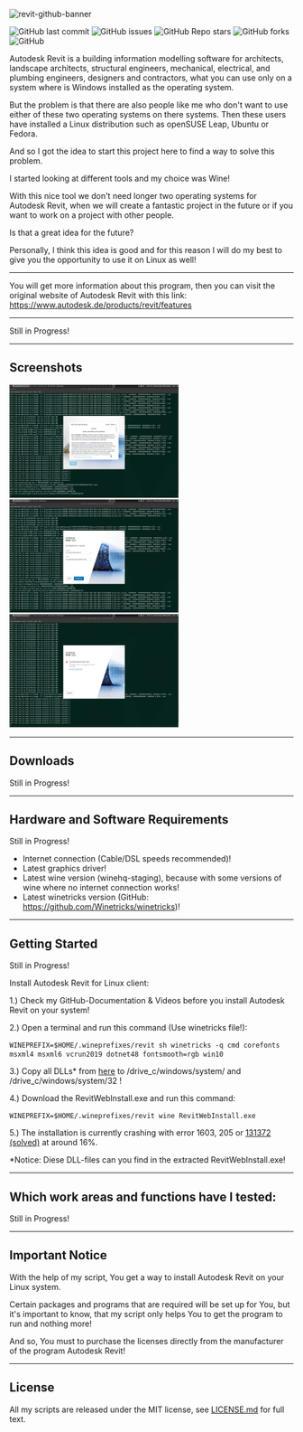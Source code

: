 ![revit-github-banner](https://user-images.githubusercontent.com/79079633/142411267-7c6d3a90-6815-45ee-9a24-3c6fc4e2c3b4.png)


![GitHub last commit](https://img.shields.io/github/last-commit/cryinkfly/Autodesk-Revit-for-Linux?style=for-the-badge)
![GitHub issues](https://img.shields.io/github/issues-raw/cryinkfly/Autodesk-Revit-for-Linux?style=for-the-badge)
![GitHub Repo stars](https://img.shields.io/github/stars/cryinkfly/Autodesk-Revit-for-Linux?style=for-the-badge)
![GitHub forks](https://img.shields.io/github/forks/cryinkfly/Autodesk-Revit-for-Linux?style=for-the-badge)
![GitHub](https://img.shields.io/github/license/cryinkfly/Autodesk-Revit-for-Linux?style=for-the-badge)

Autodesk Revit is a building information modelling software for architects, landscape architects, structural engineers, mechanical, electrical, and plumbing engineers, designers and contractors, what you can use only on a system where is Windows installed as the operating system.

But the problem is that there are also people like me who don't want to use either of these two operating systems on there systems. Then these users have installed a Linux distribution such as openSUSE Leap, Ubuntu or Fedora.

And so I got the idea to start this project here to find a way to solve this problem. 

I started looking at different tools and my choice was Wine! 

With this nice tool we don't need longer two operating systems for Autodesk Revit, when we will create a fantastic project in the future or if you want to work on a project with other people.

Is that a great idea for the future?

Personally, I think this idea is good and for this reason I will do my best to give you the opportunity to use it on Linux as well!

---

You will get more information about this program, then you can visit the original website of Autodesk Revit with this link: https://www.autodesk.de/products/revit/features

---

Still in Progress!

---

## Screenshots
<div>
<img src="https://github.com/cryinkfly/Autodesk-Revit-for-Linux/blob/main/files/images/installation/%231-welcome.png" width="300px" height="200px">
<img src="https://github.com/cryinkfly/Autodesk-Revit-for-Linux/blob/main/files/images/installation/%232-configure-installation-path.png" width="300px" height="200px">
</div>
<div>
<img src="https://github.com/cryinkfly/Autodesk-Revit-for-Linux/blob/main/files/images/installation/%233-error-1603.png" width="300px" height="200px">
</div>

---

## Downloads

Still in Progress!

---

## Hardware and Software Requirements

Still in Progress!

- Internet connection (Cable/DSL speeds recommended)!
- Latest graphics driver!
- Latest wine version (winehq-staging), because with some versions of wine where no internet connection works!
- Latest winetricks version (GitHub: https://github.com/Winetricks/winetricks)!

---

## Getting Started

Still in Progress!

Install Autodesk Revit for Linux client:

1.) Check my GitHub-Documentation & Videos before you install Autodesk Revit on your system!

2.) Open a terminal and run this command (Use winetricks file!):

    WINEPREFIX=$HOME/.wineprefixes/revit sh winetricks -q cmd corefonts msxml4 msxml6 vcrun2019 dotnet48 fontsmooth=rgb win10

3.) Copy all DLLs* from [here](https://github.com/cryinkfly/Autodesk-Revit-for-Linux/tree/main/files/extras/Windows-DLLs) to /drive_c/windows/system/ and /drive_c/windows/system/32 !

4.) Download the RevitWebInstall.exe and run this command:

    WINEPREFIX=$HOME/.wineprefixes/revit wine RevitWebInstall.exe
    
5.) The installation is currently crashing with error 1603, 205 or [131372 (solved)](https://github.com/cryinkfly/Autodesk-Revit-for-Linux/issues/1) at around 16%.

*Notice: Diese DLL-files can you find in the extracted RevitWebInstall.exe!

---

## Which work areas and functions have I tested:

Still in Progress!

---

## Important Notice

With the help of my script, You get a way to install Autodesk Revit on your Linux system. 

Certain packages and programs that are required will be set up for You, but it's important to know, that my script only helps You to get the program to run and nothing more! 

And so, You must to purchase the licenses directly from the manufacturer of the program Autodesk Revit!

---

## License

All my scripts are released under the MIT license, see <a href="https://github.com/cryinkfly/Autodesk-Revit-for-Linux/blob/main/LICENSE.md">LICENSE.md</a> for full text.
